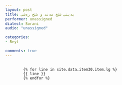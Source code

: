 ```yaml
---
layout: post
title: به‌یتی شێخ مه‌ند و شێخ ره‌شی
performer: unassigned
dialect: Sorani
audio: "unassigned"

categories:
- Beyt

comments: true
---
```


<div class="language-plaintext highlighter-rouge">
    <div class="highlight">
        <pre class="highlight">
            <code>
        {% for line in site.data.item30.item.lg %}
        {{ line }}
        {% endfor %}
            </code>
        </pre>
    </div>
</div>

